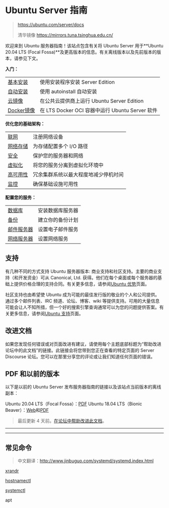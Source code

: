 # Ubuntu Server 指南

> https://ubuntu.com/server/docs
>
> 清华镜像 https://mirrors.tuna.tsinghua.edu.cn/

欢迎来到 Ubuntu 服务器指南！该站点包含有关将 Ubuntu Server 用于**Ubuntu 20.04 LTS (Focal Fossa)**及更高版本的信息。有关离线版本以及先前版本的版本，请参见下文。

**入门：**

|                                                              |                                                 |
| :----------------------------------------------------------- | :---------------------------------------------- |
| [基本安装](https://ubuntu.com/server/docs/installation)      | 使用安装程序安装 Server Edition                 |
| [自动安装](https://ubuntu.com/server/docs/install/autoinstall) | 使用 autoinstall 自动安装                       |
| [云镜像](https://ubuntu.com/server/docs/cloud-images/introduction) | 在公共云提供商上运行 Ubuntu Server Edition      |
| [Docker镜像](https://ubuntu.com/security/docker-images)      | 在 LTS Docker OCI 容器中运行 Ubuntu Server 软件 |

**优化您的基础架构：**

|                                                              |                                      |
| :----------------------------------------------------------- | :----------------------------------- |
| [联网](https://ubuntu.com/server/docs/network-introduction)  | 注册网络设备                         |
| [网络存储](https://ubuntu.com/server/docs/device-mapper-multipathing-introduction) | 为存储配置多个 I/O 路径              |
| [安全](运行维护/Ubuntu/Server/Services/安全/)                | 保护您的服务器和网络                 |
| [虚拟化](https://ubuntu.com/server/docs/virtualization-introduction) | 将您的服务分离到虚拟化环境中         |
| [高可用性](https://ubuntu.com/server/docs/ubuntu-ha-introduction) | 冗余集群系统以最大程度地减少停机时间 |
| [监控](https://ubuntu.com/server/docs/logging-monitoring-alerting) | 确保基础设施可用性                   |

**配置您的服务：**

|                                                              |                  |
| :----------------------------------------------------------- | :--------------- |
| [数据库](https://ubuntu.com/server/docs/databases-introduction) | 安装数据库服务器 |
| [备份](https://ubuntu.com/server/docs/backups-introduction)  | 建立你的备份计划 |
| [邮件服务器](https://ubuntu.com/server/docs/mail-introduction) | 设置电子邮件服务 |
| [网络服务器](https://ubuntu.com/server/docs/web-servers-introduction) | 设置网络服务     |

## 支持

有几种不同的方式支持 Ubuntu 服务器版本: 商业支持和社区支持。主要的商业支持（和开发资金）可从 Canonical, Ltd. 获得。他们在每个桌面或每个服务器的基础上提供价格合理的支持合同。有关更多信息，请参阅[Ubuntu 优势](https://ubuntu.com/advantage)页面。

社区支持也由希望使 Ubuntu 成为可能的最佳发行版的敬业的个人和公司提供。通过多个邮件列表、IRC 频道、论坛、博客、wiki 等提供支持。可用的大量信息可能会让人不知所措，但一个好的搜索引擎查询通常可以为您的问题提供答案。有关更多信息，请参阅[Ubuntu 支持](https://ubuntu.com/support/community-support)页面。

## 改进文档

如果您发现任何错误或对页面改进有建议，请使用每个主题底部标题为“帮助改进论坛中的此文档”的链接。此链接会将您带到您正在查看的特定页面的 Server Discourse 论坛。您可以在那里分享您的评论或让我们知道任何页面的错误。

## PDF 和以前的版本

以下是以前的 Ubuntu Server 发布服务器指南的链接以及该站点当前版本的离线副本：

Ubuntu 20.04 LTS（Focal Fossa）：[PDF](https://assets.ubuntu.com/ubuntu-server-guide)
Ubuntu 18.04 LTS（Bionic Beaver）：[Web](https://help.ubuntu.com/18.04/serverguide/index.html)和[PDF](https://help.ubuntu.com/18.04/serverguide/serverguide.pdf)

> 最后更新 4 天前。[在论坛中帮助改进此文档](https://discourse.ubuntu.com/t/introduction/11322)。

***



***

## 常见命令

> 中文翻译：http://www.jinbuguo.com/systemd/systemd.index.html

[xrandr](运行维护/Ubuntu/常见命令/xrandr.md) 

[hostnamectl](https://www.freedesktop.org/software/systemd/man/hostnamectl.html)

[systemctl](https://www.freedesktop.org/software/systemd/man/systemctl.html#)

apt

